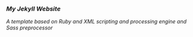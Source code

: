 ### *My Jekyll Website*

*A template based on Ruby and XML scripting and processing engine and Sass preprocessor*
